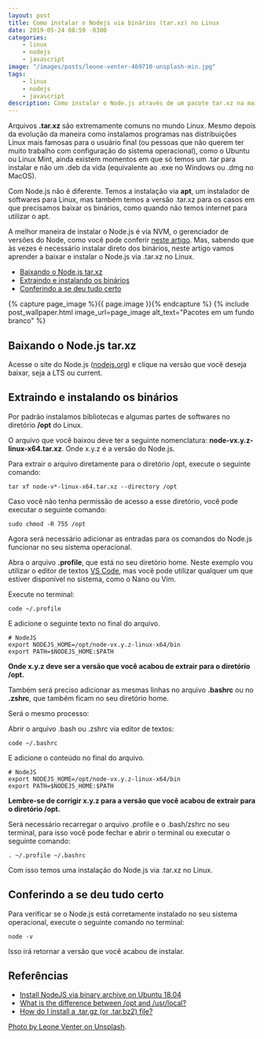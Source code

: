 ```yaml
---
layout: post
title: Como instalar o Nodejs via binários (tar.xz) no Linux
date: 2019-05-24 08:59 -0300
categories:
    - linux
    - nodejs
    - javascript
image: "/images/posts/leone-venter-469710-unsplash-min.jpg"
tags:
    - linux
    - nodejs
    - javascript
description: Como instalar o Node.js através de um pacote tar.xz na maioria das distribuições Linux
---
```

Arquivos **.tar.xz** são extremamente comuns no mundo Linux. Mesmo depois da evolução da maneira como instalamos programas nas distribuições Linux mais famosas para o usuário final (ou pessoas que não querem ter muito trabalho com configuração do sistema operacional), como o Ubuntu ou Linux Mint, ainda existem momentos em que só temos um .tar para instalar e não um .deb da vida (equivalente ao .exe no Windows ou .dmg no MacOS).

Com Node.js não é diferente. Temos a instalação via **apt**, um instalador de softwares para Linux, mas também temos a versão .tar.xz para os casos em que precisamos baixar os binários, como quando não temos internet para utilizar o apt.

A melhor maneira de instalar o Node.js é via NVM, o gerenciador de versões do Node, como você pode conferir [neste artigo](/posts/utilizando-versoes-antigas-do-nodejs/). Mas, sabendo que às vezes é necessário instalar direto dos binários, neste artigo vamos aprender a baixar e instalar o Node.js via .tar.xz no Linux.

<!-- vscode-markdown-toc -->
* [Baixando o Node.js tar.xz](#BaixandooNode.jstar.xz)
* [Extraindo e instalando os binários](#Extraindoeinstalandoosbinrios)
* [Conferindo a se deu tudo certo](#Conferindoasedeutudocerto)

<!-- vscode-markdown-toc-config
	numbering=false
	autoSave=true
	/vscode-markdown-toc-config -->
<!-- /vscode-markdown-toc -->

{% capture page_image %}{{ page.image }}{% endcapture %}
{% include post_wallpaper.html image_url=page_image alt_text="Pacotes em um fundo branco" %}

## <a name='BaixandooNode.jstar.xz'></a>Baixando o Node.js tar.xz

Acesse o site do Node.js ([nodejs.org](https://nodejs.org)) e clique na versão que você deseja baixar, seja a LTS ou current.

## <a name='Extraindoeinstalandoosbinrios'></a>Extraindo e instalando os binários

Por padrão instalamos bibliotecas e algumas partes de softwares no diretório **/opt** do Linux. 

O arquivo que você baixou deve ter a seguinte nomenclatura: **node-vx.y.z-linux-x64.tar.xz**. Onde x.y.z é a versão do Node.js.

Para extrair o arquivo diretamente para o diretório /opt, execute o seguinte comando:

```shell
tar xf node-v*-linux-x64.tar.xz --directory /opt
```

Caso você não tenha permissão de acesso a esse diretório, você pode executar o seguinte comando:

```shell
sudo chmod -R 755 /opt
```

Agora será necessário adicionar as entradas para os comandos do Node.js funcionar no seu sistema operacional.

Abra o arquivo **.profile**, que está no seu diretório home. Neste exemplo vou utilizar o editor de textos [VS Code](/posts/configurando-o-ambiente-de-desenvolvimento-fullstack-javascript/#Instalandoumeditordetextoscomsyntaxhighlighting), mas você pode utilizar qualquer um que estiver disponível no sistema, como o Nano ou Vim.

Execute no terminal:

```shell
code ~/.profile
```

E adicione o seguinte texto no final do arquivo.

```shell
# NodeJS
export NODEJS_HOME=/opt/node-vx.y.z-linux-x64/bin
export PATH=$NODEJS_HOME:$PATH
```

**Onde x.y.z deve ser a versão que você acabou de extrair para o diretório /opt.**

Também será preciso adicionar as mesmas linhas no arquivo **.bashrc** ou no **.zshrc**, que também ficam no seu diretório home.

Será o mesmo processo:

Abrir o arquivo .bash ou .zshrc via editor de textos:

```shell
code ~/.bashrc
```

E adicione o conteúdo no final do arquivo.

```shell
# NodeJS
export NODEJS_HOME=/opt/node-vx.y.z-linux-x64/bin
export PATH=$NODEJS_HOME:$PATH
```

**Lembre-se de corrigir x.y.z para a versão que você acabou de extrair para o diretório /opt.**

Será necessário recarregar o arquivo .profile e o .bash/zshrc no seu terminal, para isso você pode fechar e abrir o terminal ou executar o seguinte comando:

```shell
. ~/.profile ~/.bashrc
```

Com isso temos uma instalação do Node.js via .tar.xz no Linux.

## <a name='Conferindoasedeutudocerto'></a>Conferindo a se deu tudo certo

Para verificar se o Node.js está corretamente instalado no seu sistema operacional, execute o seguinte comando no terminal:

```shell
node -v
```

Isso irá retornar a versão que você acabou de instalar.

## <a name='Referncias'></a>Referências

- [Install NodeJS via binary archive on Ubuntu 18.04](https://medium.com/@rabbi.cse.sust.bd/install-nodejs-via-binary-archive-on-ubuntu-18-04-63118473d9e9)
- [What is the difference between /opt and /usr/local?](https://unix.stackexchange.com/questions/11544/what-is-the-difference-between-opt-and-usr-local)
- [How do I install a .tar.gz (or .tar.bz2) file?](https://askubuntu.com/questions/25961/how-do-i-install-a-tar-gz-or-tar-bz2-file)

[Photo by Leone Venter on Unsplash](https://unsplash.com/photos/mTkXSSScrzw).